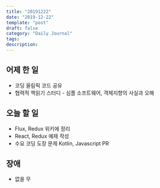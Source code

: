 ```yaml
---
title: "20191222"
date: "2019-12-22"
template: "post"
draft: false
category: "Daily Journal"
tags:
description:
---
```


## 어제 한 일

* 코딩 올림픽 코드 공유
* 협력적 책읽기 스터디 - 심플 소프트웨어, 객체지향의 사실과 오해

## 오늘 할 일

* Flux, Redux 위키에 정리
* React, Redux 예제 작성
* 수요 코딩 도장 문제 Kotlin, Javascript PR

## 장애

* 없을 무
